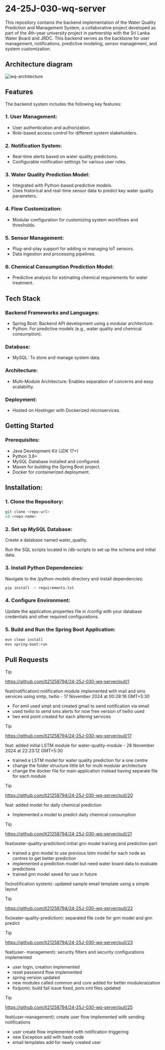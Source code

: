 # 24-25J-030-wq-server

This repository contains the backend implementation of the Water Quality Prediction and Management System, a collaborative project developed as part of the 4th-year university project in partnership with the Sri Lanka Water Board and JRDC. This backend serves as the backbone for user management, notifications, predictive modeling, sensor management, and system customization.

## Architecture diagram

![wq-architecture](https://github.com/user-attachments/assets/5312f2c2-bf94-4422-b6da-4f80c98c3614)



## Features
The backend system includes the following key features:

### 1. User Management:

+ User authentication and authorization.
+ Role-based access control for different system stakeholders.


### 2. Notification System:

+ Real-time alerts based on water quality predictions.
+ Configurable notification settings for various user roles.


### 3. Water Quality Prediction Model:

+ Integrated with Python-based predictive models.
+ Uses historical and real-time sensor data to predict key water quality parameters.


### 4. Flow Customization:

+ Modular configuration for customizing system workflows and thresholds.


### 5. Sensor Management:

+ Plug-and-play support for adding or managing IoT sensors.
+ Data ingestion and processing pipelines.


### 6. Chemical Consumption Prediction Model:

+ Predictive analysis for estimating chemical requirements for water treatment.



## Tech Stack

### Backend Frameworks and Languages:
+ Spring Boot: Backend API development using a modular architecture.
+ Python: For predictive models (e.g., water quality and chemical consumption).

### Database:
+ MySQL: To store and manage system data.

### Architecture:
+ Multi-Module Architecture: Enables separation of concerns and easy scalability.

### Deployment:
+ Hosted on Hostinger with Dockerized microservices.


## Getting Started

### Prerequisites:
+ Java Development Kit (JDK 17+)
+ Python 3.8+
+ MySQL Database installed and configured.
+ Maven for building the Spring Boot project.
+ Docker for containerized deployment.


## Installation:

### 1. Clone the Repository:
```bash
git clone <repo-url>
cd <repo-name>
```

### 2. Set up MySQL Database:

Create a database named water_quality.

Run the SQL scripts located in /db-scripts to set up the schema and initial data.

### 3. Install Python Dependencies:

Navigate to the /python-models directory and install dependencies:

```bash
pip install -r requirements.txt
```

### 4. Configure Environment:

Update the application.properties file in /config with your database credentials and other required configurations.


### 5. Build and Run the Spring Boot Application:

```bash
mvn clean install
mvn spring-boot:run 
```

## Pull Requests

> [!TIP]
>https://github.com/It21258794/24-25J-030-wq-server/pull/1
> 
>feat(notification):notification module implemented with mail and sms services using smtp, twllio - 17 November 2024 at 00:28:16 GMT+5:30
> 
>- For emil used smpt and created gmail to send notification via email
>- used twilio to send sms alerts for now free version of twilio used
>- two end point created for each altering services

> [!TIP]
>https://github.com/It21258794/24-25J-030-wq-server/pull/17
> 
>feat: added initial LSTM module for water-quality-module - 28 November 2024 at 22:23:12 GMT+5:30
>
>- trained a LSTM model for water quality prediction for a one centre
>- change the folder structure little bit for multi modular architecture
>- change the docker file for main application instead having separate file for each module

> [!TIP]
> https://github.com/It21258794/24-25J-030-wq-server/pull/20
>
> feat: added model for daily chemical prediction
>
>- Implemented a model to predict daily chemical consumption
>

> [!TIP]
>https://github.com/It21258794/24-25J-030-wq-server/pull/21
> 
> feat(water-quality-prediction):initial gnn model training and prediction part
>
>- trained a gnn model to use previous lstm model for each node as centres to get better prediction
>- implemented a prediction model but need water board data to evaluate predictions
>- trained gnn model saved for use in future
>
> fix(notification system): updated sample email template using a simple layout

> [!TIP]
> https://github.com/It21258794/24-25J-030-wq-server/pull/22
>
> fix(water-quality-prediction): separated file code for gnn model and gnn predict

> [!TIP]
> https://github.com/It21258794/24-25J-030-wq-server/pull/23
>
> feat(user- management): security filters and security configurations implemented
>- user login, creation implemented
>- reset password flow implemented
>- spring version updated
>- new modules called common and core added for better moduleraization
>- fix(pom): build fail issue fixed, pom.xml files updated

> [!TIP]
> https://github.com/It21258794/24-25J-030-wq-server/pull/25
>
> feat(user-management): create user flow implemented with sending notifications
>- user create flow implemented with notification triggering
>- new Exception add with hash code
>- email templates add for newly created user




